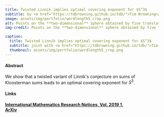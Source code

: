 ```yaml
---
title: Twisted Linnik implies optimal covering exponent for $S^3$
subtitle: by <a href="https://tdbrowning.github.io/tdb/">Tim Browning</a>, <a href="https://scholar.google.at/citations?user=FhNwBeQAAAAJ&hl=de">V. Vinay Kumaraswamy</a>, and <a href="#">Raphael S. Steiner</a>.
image: assets/img/portfolio/wordlength5_crop.png
alt: Points on the **two-dimensional** sphere obtained by five translations of the north by the Golden Gates of Sarnak or their inverses.
img-credit: Points on the **two-dimensional** sphere obtained by five translations of the north by the Golden Gates of Sarnak, $\frac{1}{\sqrt{5}} \left\{ \left( \begin{smallmatrix} 1+2i & 0 \\ 0 & 1-2i  \end{smallmatrix} \right),   \left( \begin{smallmatrix} 1 & 2i \\ 2i & 1  \end{smallmatrix} \right)   ,  \left( \begin{smallmatrix} 1 & 2 \\ -2 & 1  \end{smallmatrix} \right)     \right\}$, or their inverses.

caption:
  title: Twisted Linnik implies optimal covering exponent for $S^3$
  subtitle: joint with <a href="https://tdbrowning.github.io/tdb/">Tim Browning</a> and <a href="https://scholar.google.at/citations?user=FhNwBeQAAAAJ&hl=de">V. Vinay Kumaraswamy</a>.
  thumbnail: assets/img/portfolio/wordlength5_crop.png
---
```


#### Abstract
We  show  that a  twisted variant of Linnik's conjecture on sums of Kloosterman sums leads to an optimal covering exponent  for $S^3$.

#### Links

**[International Mathematics Research Notices, Vol. 2019 1,](https://doi.org/10.1093/imrn/rnx116)**  
**[ArXiv](https://arxiv.org/abs/1609.06097)**  
